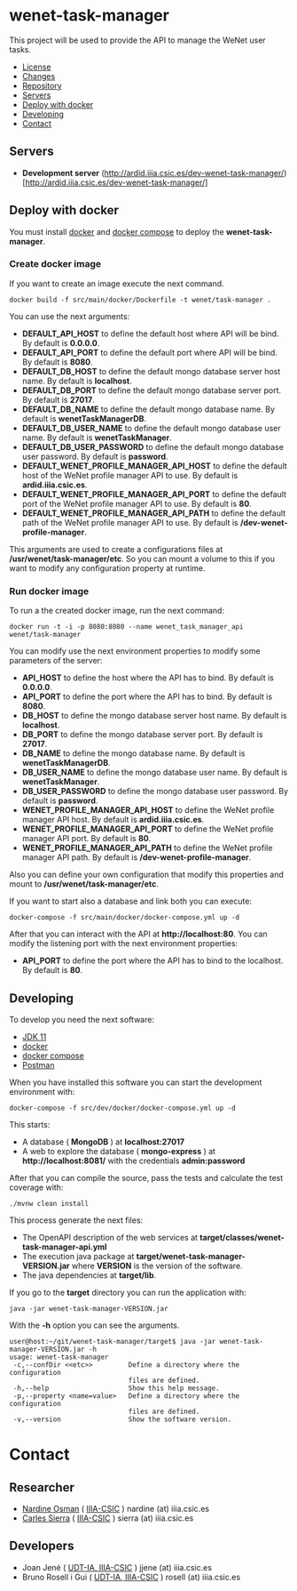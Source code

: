 # wenet-task-manager

This project will be used to provide the API to manage the WeNet user tasks.

 - [License](LICENSE)
 - [Changes](CHANGELOG)
 - [Repository](https://rosell@bitbucket.org/wenet/wenet-task-manager-engine.git)
 - [Servers](#servers)
 - [Deploy with docker](#deploy-with-docker)
 - [Developing](#developing)
 - [Contact](#contact)

## Servers

  - **Development server** (http://ardid.iiia.csic.es/dev-wenet-task-manager/)[http://ardid.iiia.csic.es/dev-wenet-task-manager/]

## Deploy with docker

  You must install [docker](https://docs.docker.com/install/) and
  [docker compose](https://docs.docker.com/compose/install/) to deploy
  the **wenet-task-manager**.

### Create docker image

If you want to create an image execute the next command.

```
docker build -f src/main/docker/Dockerfile -t wenet/task-manager .
```

You can use the next arguments:

 - **DEFAULT_API_HOST** to define the default host where API will be bind. By default is **0.0.0.0**.
 - **DEFAULT_API_PORT** to define the default port where API will be bind. By default is **8080**.
 - **DEFAULT_DB_HOST** to define the default mongo database server host name. By default is **localhost**.
 - **DEFAULT_DB_PORT** to define the default mongo database server port. By default is **27017**.
 - **DEFAULT_DB_NAME** to define the default mongo database name. By default is **wenetTaskManagerDB**.
 - **DEFAULT_DB_USER_NAME** to define the default mongo database user name. By default is **wenetTaskManager**.
 - **DEFAULT_DB_USER_PASSWORD** to define the default mongo database user password. By default is **password**.
 - **DEFAULT_WENET_PROFILE_MANAGER_API_HOST** to define the default host of the WeNet profile manager API to use. By default is **ardid.iiia.csic.es**.
 - **DEFAULT_WENET_PROFILE_MANAGER_API_PORT** to define the default port of the WeNet profile manager API to use. By default is **80**.
 - **DEFAULT_WENET_PROFILE_MANAGER_API_PATH** to define the default path of the WeNet profile manager API to use. By default is **/dev-wenet-profile-manager**.

This arguments are used to create a configurations files at **/usr/wenet/task-manager/etc**.
So you can mount a volume to this if you want to modify any configuration property at runtime.

### Run docker image

To run a the created docker image, run the next command:

```
docker run -t -i -p 8080:8080 --name wenet_task_manager_api wenet/task-manager
```

You can modify use the next environment properties to modify some parameters of the server:

 - **API_HOST** to define the host where the API has to bind. By default is **0.0.0.0**.
 - **API_PORT** to define the port where the API has to bind. By default is **8080**.
 - **DB_HOST** to define the mongo database server host name. By default is **localhost**.
 - **DB_PORT** to define the mongo database server port. By default is **27017**.
 - **DB_NAME** to define the mongo database name. By default is **wenetTaskManagerDB**.
 - **DB_USER_NAME** to define the mongo database user name. By default is **wenetTaskManager**.
 - **DB_USER_PASSWORD** to define the mongo database user password. By default is **password**.
 - **WENET_PROFILE_MANAGER_API_HOST** to define the WeNet profile manager API host. By default is **ardid.iiia.csic.es**.
 - **WENET_PROFILE_MANAGER_API_PORT** to define the WeNet profile manager API port. By default is **80**.
 - **WENET_PROFILE_MANAGER_API_PATH** to define the WeNet profile manager API path. By default is **/dev-wenet-profile-manager**.

Also you can define your own configuration that modify this properties and mount to  **/usr/wenet/task-manager/etc**.

If you want to start also a database and link both you can execute:

```
docker-compose -f src/main/docker/docker-compose.yml up -d
```

After that you can interact with the API at **http://localhost:80**. You can modify the listening port
with the next environment properties:

 - **API_PORT** to define the port where the API has to bind to the localhost. By default is **80**.


## Developing

To develop you need the next software:

 - [JDK 11](https://www.oracle.com/java/technologies/javase-jdk11-downloads.html)
 - [docker](https://docs.docker.com/install/)
 - [docker compose](https://docs.docker.com/compose/install/)
 - [Postman](https://www.postman.com/downloads/)

When you have installed this software you can start the development environment with:

```
docker-compose -f src/dev/docker/docker-compose.yml up -d
```

This starts:

 - A database ( **MongoDB** ) at **localhost:27017**
 - A web to explore the database ( **mongo-express** ) at **http://localhost:8081/** with the credentials **admin:password**

After that you can compile the source, pass the tests and calculate the test coverage with:

```
./mvnw clean install
```

This process generate the next files:

 - The OpenAPI description of the web services at **target/classes/wenet-task-manager-api.yml**
 - The execution java package at **target/wenet-task-manager-VERSION.jar** where **VERSION** is the version of the software.
 - The java dependencies at **target/lib**.


If you go to the **target** directory you can run the application with:

```
java -jar wenet-task-manager-VERSION.jar
```

With the **-h** option you can see the arguments.

```
user@host:~/git/wenet-task-manager/target$ java -jar wenet-task-manager-VERSION.jar -h
usage: wenet-task-manager
 -c,--confDir <<etc>>         Define a directory where the configuration
                              files are defined.
 -h,--help                    Show this help message.
 -p,--property <name=value>   Define a directory where the configuration
                              files are defined.
 -v,--version                 Show the software version.
```


# Contact

## Researcher

 - [Nardine Osman](http://www.iiia.csic.es/~nardine/) ( [IIIA-CSIC](http://www.iiia.csic.es) ) nardine (at) iiia.csic.es
 - [Carles Sierra](http://www.iiia.csic.es/~sierra/) ( [IIIA-CSIC](http://www.iiia.csic.es) ) sierra (at) iiia.csic.es

## Developers

 - Joan Jené ( [UDT-IA, IIIA-CSIC](http://www.iiia.csic.es) ) jjene (at) iiia.csic.es
 - Bruno Rosell i Gui ( [UDT-IA, IIIA-CSIC](http://www.iiia.csic.es) ) rosell (at) iiia.csic.es
